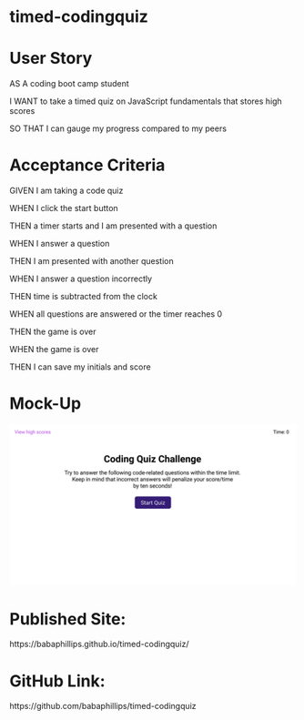 # timed-codingquiz

<h1>User Story</h1>
<p>AS A coding boot camp student</p>
<p>I WANT to take a timed quiz on JavaScript fundamentals that stores high scores</p>
<p>SO THAT I can gauge my progress compared to my peers</p>

<h1>Acceptance Criteria</h1>
<p>GIVEN I am taking a code quiz</p>
<p>WHEN I click the start button</p>
<p>THEN a timer starts and I am presented with a question</p>
<p>WHEN I answer a question</p>
<p>THEN I am presented with another question</p>
<p>WHEN I answer a question incorrectly</p>
<p>THEN time is subtracted from the clock</p>
<p>WHEN all questions are answered or the timer reaches 0</p>
<p>THEN the game is over</p>
<p>WHEN the game is over</p>
<p>THEN I can save my initials and score</p>

<h1>Mock-Up</h1>
<img src="\assets\images\04-web-apis-homework-demo.gif">

<h1>Published Site:</h1>

<p>https://babaphillips.github.io/timed-codingquiz/</p>

<h1>GitHub Link:</h1>

<p>https://github.com/babaphillips/timed-codingquiz</p>
